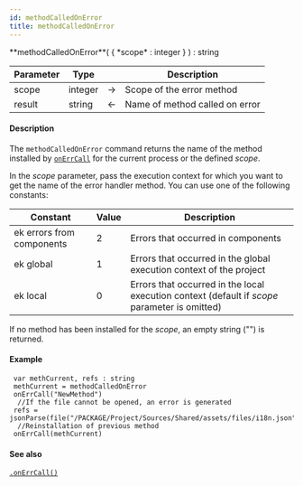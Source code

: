 ```yaml
---
id: methodCalledOnError
title: methodCalledOnError
---
```



<!-- REF #_command_.methodCalledOnError.Syntax -->**methodCalledOnError**( { *scope* : integer } ) : string<!-- END REF -->


<!-- REF #_command_.methodCalledOnError.Params -->

|Parameter|Type||Description|
|---------|--- |:---:|------|
|scope|integer|->|Scope of the error method|
|result|string|<-|Name of method called on error|
<!-- END REF -->


#### Description

The `methodCalledOnError` command <!-- REF #_command_.methodCalledOnError.Summary -->returns the name of the method installed by [`onErrCall`](#onerrcall) for the current process or the defined *scope*<!-- END REF -->.

In the *scope* parameter, pass the execution context for which you want to get the name of the error handler method. You can use one of the following constants:

|Constant|Value|Description|
|---|----|---|
|ek errors from components|2|Errors that occurred in components|
|ek global|1 |Errors that occurred in the global execution context of the project |
|ek local|0|Errors that occurred in the local execution context (default if *scope* parameter is omitted)|

If no method has been installed for the *scope*, an empty string ("") is returned.


#### Example


```qs
 var methCurrent, refs : string
 methCurrent = methodCalledOnError
 onErrCall("NewMethod")
  //If the file cannot be opened, an error is generated
 refs = jsonParse(file("/PACKAGE/Project/Sources/Shared/assets/files/i18n.json").getText())
  //Reinstallation of previous method
 onErrCall(methCurrent)
```

#### See also

[`.onErrCall()`](#onerrcall)
